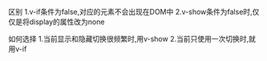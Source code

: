 区别
1.v-if条件为false,对应的元素不会出现在DOM中
2.v-show条件为false时,仅仅是将display的属性改为none

如何选择
1.当前显示和隐藏切换很频繁时,用v-show
2.当前只使用一次切换时,就用v-if